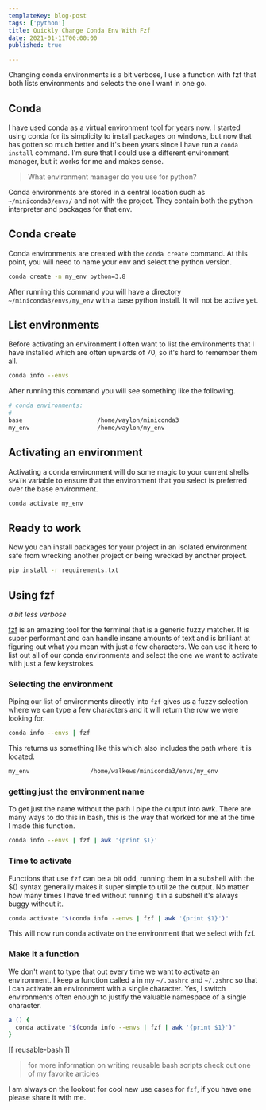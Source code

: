 ```yaml
---
templateKey: blog-post
tags: ['python']
title: Quickly Change Conda Env With Fzf
date: 2021-01-11T00:00:00
published: true

---
```


Changing conda environments is a bit verbose, I use a function with fzf that
both lists environments and selects the one I want in one go.

## Conda

I have used conda as a virtual environment tool for years now.  I started using
conda for its simplicity to install packages on windows, but now that has
gotten so much better and it's been years since I have run a `conda install`
command.  I'm sure that I could use a different environment manager, but it
works for me and makes sense.

> What environment manager do you use for python?

Conda environments are stored in a central location such as
`~/miniconda3/envs/` and not with the project.  They contain both the python
interpreter and packages for that env.

## Conda create

Conda environments are created with the `conda create` command.  At this point,
you will need to name your env and select the python version.

``` bash
conda create -n my_env python=3.8
```

After running this command you will have a directory `~/miniconda3/envs/my_env`
with a base python install.  It will not be active yet.

## List environments

Before activating an environment I often want to list the environments that I
have installed which are often upwards of 70, so it's hard to remember them
all.

``` bash
conda info --envs
```

After running this command you will see something like the following.

``` bash
# conda environments:
#
base                     /home/waylon/miniconda3
my_env                   /home/waylon/my_env
```

## Activating an environment

Activating a conda environment will do some magic to your current shells
`$PATH` variable to ensure that the environment that you select is preferred
over the base environment.

``` bash
conda activate my_env
```

## Ready to work

Now you can install packages for your project in an isolated environment safe
from wrecking another project or being wrecked by another project.

``` bash
pip install -r requirements.txt
```

## Using fzf

_a bit less verbose_

[fzf](https://github.com/junegunn/fzf) is an amazing tool for the terminal that
is a generic fuzzy matcher.  It is super performant and can handle insane
amounts of text and is brilliant at figuring out what you mean with just a few
characters.  We can use it here to list out all of our conda environments and
select the one we want to activate with just a few keystrokes.

### Selecting the environment

Piping our list of environments directly into `fzf` gives us a fuzzy selection
where we can type a few characters and it will return the row we were looking
for.

``` bash
conda info --envs | fzf
```

This returns us something like this which also includes the path where it is
located.

``` bash
my_env                 /home/walkews/miniconda3/envs/my_env
```

### getting just the environment name

To get just the name without the path I pipe the output into awk.  There are
many ways to do this in bash, this is the way that worked for me at the time I
made this function.

``` bash
conda info --envs | fzf | awk '{print $1}'
```

### Time to activate

Functions that use `fzf` can be a bit odd, running them in a subshell with the
$() syntax generally makes it super simple to utilize the output.  No matter
how many times I have tried without running it in a subshell it's always buggy
without it.

``` bash
conda activate "$(conda info --envs | fzf | awk '{print $1}')"
```

This will now run conda activate on the environment that we select with fzf.

### Make it a function

We don't want to type that out every time we want to activate an environment. I
keep a function called `a` in my `~/.bashrc` and `~/.zshrc` so that I can
activate an environment with a single character.  Yes, I switch environments
often enough to justify the valuable namespace of a single character.

``` bash
a () {
  conda activate "$(conda info --envs | fzf | awk '{print $1}')"
}
```

[[ reusable-bash ]]

> for more information on writing reusable bash scripts check out one of my
> favorite articles

I am always on the lookout for cool new use cases for `fzf`, if you have one please share it with me.
